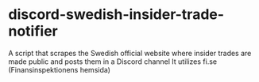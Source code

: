 # discord-swedish-insider-trade-notifier
A script that scrapes the Swedish official website where insider trades are made public and posts them in a Discord channel
It utilizes fi.se (Finansinspektionens hemsida)
